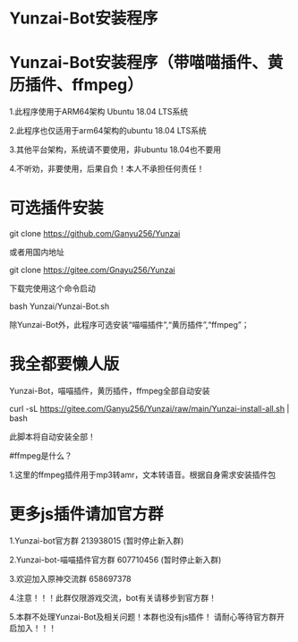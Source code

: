 # Yunzai-Bot安装程序
# Yunzai-Bot安装程序（带喵喵插件、黄历插件、ffmpeg）

1.此程序使用于ARM64架构 Ubuntu 18.04 LTS系统

2.此程序也仅适用于arm64架构的ubuntu 18.04 LTS系统

3.其他平台架构，系统请不要使用，非ubuntu 18.04也不要用

4.不听劝，非要使用，后果自负！本人不承担任何责任！

# 可选插件安装
git clone https://github.com/Ganyu256/Yunzai 

或者用国内地址 

git clone https://gitee.com/Gnayu256/Yunzai

下载完使用这个命令启动 

bash Yunzai/Yunzai-Bot.sh

除Yunzai-Bot外，此程序可选安装“喵喵插件”,“黄历插件”,“ffmpeg”；

# 我全都要懒人版

Yunzai-Bot，喵喵插件，黄历插件，ffmpeg全部自动安装

curl -sL https://gitee.com/Ganyu256/Yunzai/raw/main/Yunzai-install-all.sh | bash

此脚本将自动安装全部！

#ffmpeg是什么？

1.这里的ffmpeg插件用于mp3转amr，文本转语音。根据自身需求安装插件包

# 更多js插件请加官方群
1.Yunzai-bot官方群 213938015 (暂时停止新入群)

2.Yunzai-bot-喵喵插件官方群 607710456 (暂时停止新入群)

3.欢迎加入原神交流群 658697378 

4.注意！！！此群仅限游戏交流，bot有关请移步到官方群！

5.本群不处理Yunzai-Bot及相关问题！本群也没有js插件！
请耐心等待官方群开启加入！！！
